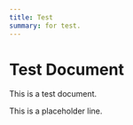 ```yaml
---
title: Test
summary: for test.
---
```


# Test Document

This is a test document.

This is a placeholder line.
